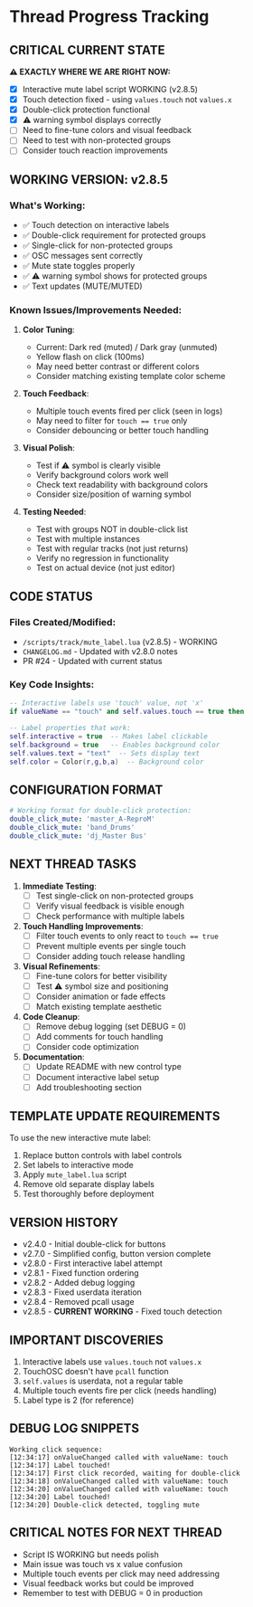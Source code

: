 # Thread Progress Tracking

## CRITICAL CURRENT STATE
**⚠️ EXACTLY WHERE WE ARE RIGHT NOW:**
- [x] Interactive mute label script WORKING (v2.8.5)
- [x] Touch detection fixed - using `values.touch` not `values.x`
- [x] Double-click protection functional
- [x] ⚠ warning symbol displays correctly
- [ ] Need to fine-tune colors and visual feedback
- [ ] Need to test with non-protected groups
- [ ] Consider touch reaction improvements

## WORKING VERSION: v2.8.5
### What's Working:
- ✅ Touch detection on interactive labels
- ✅ Double-click requirement for protected groups
- ✅ Single-click for non-protected groups
- ✅ OSC messages sent correctly
- ✅ Mute state toggles properly
- ✅ ⚠ warning symbol shows for protected groups
- ✅ Text updates (MUTE/MUTED)

### Known Issues/Improvements Needed:
1. **Color Tuning**:
   - Current: Dark red (muted) / Dark gray (unmuted)
   - Yellow flash on click (100ms)
   - May need better contrast or different colors
   - Consider matching existing template color scheme

2. **Touch Feedback**:
   - Multiple touch events fired per click (seen in logs)
   - May need to filter for `touch == true` only
   - Consider debouncing or better touch handling

3. **Visual Polish**:
   - Test if ⚠ symbol is clearly visible
   - Verify background colors work well
   - Check text readability with background colors
   - Consider size/position of warning symbol

4. **Testing Needed**:
   - Test with groups NOT in double-click list
   - Test with multiple instances
   - Test with regular tracks (not just returns)
   - Verify no regression in functionality
   - Test on actual device (not just editor)

## CODE STATUS
### Files Created/Modified:
- `/scripts/track/mute_label.lua` (v2.8.5) - WORKING
- `CHANGELOG.md` - Updated with v2.8.0 notes
- PR #24 - Updated with current status

### Key Code Insights:
```lua
-- Interactive labels use 'touch' value, not 'x'
if valueName == "touch" and self.values.touch == true then

-- Label properties that work:
self.interactive = true  -- Makes label clickable
self.background = true   -- Enables background color
self.values.text = "text"  -- Sets display text
self.color = Color(r,g,b,a)  -- Background color
```

## CONFIGURATION FORMAT
```yaml
# Working format for double-click protection:
double_click_mute: 'master_A-ReproM'
double_click_mute: 'band_Drums' 
double_click_mute: 'dj_Master Bus'
```

## NEXT THREAD TASKS
1. **Immediate Testing**:
   - [ ] Test single-click on non-protected groups
   - [ ] Verify visual feedback is visible enough
   - [ ] Check performance with multiple labels

2. **Touch Handling Improvements**:
   - [ ] Filter touch events to only react to `touch == true`
   - [ ] Prevent multiple events per single touch
   - [ ] Consider adding touch release handling

3. **Visual Refinements**:
   - [ ] Fine-tune colors for better visibility
   - [ ] Test ⚠ symbol size and positioning
   - [ ] Consider animation or fade effects
   - [ ] Match existing template aesthetic

4. **Code Cleanup**:
   - [ ] Remove debug logging (set DEBUG = 0)
   - [ ] Add comments for touch handling
   - [ ] Consider code optimization

5. **Documentation**:
   - [ ] Update README with new control type
   - [ ] Document interactive label setup
   - [ ] Add troubleshooting section

## TEMPLATE UPDATE REQUIREMENTS
To use the new interactive mute label:
1. Replace button controls with label controls
2. Set labels to interactive mode
3. Apply `mute_label.lua` script
4. Remove old separate display labels
5. Test thoroughly before deployment

## VERSION HISTORY
- v2.4.0 - Initial double-click for buttons
- v2.7.0 - Simplified config, button version complete
- v2.8.0 - First interactive label attempt
- v2.8.1 - Fixed function ordering
- v2.8.2 - Added debug logging
- v2.8.3 - Fixed userdata iteration
- v2.8.4 - Removed pcall usage
- v2.8.5 - **CURRENT WORKING** - Fixed touch detection

## IMPORTANT DISCOVERIES
1. Interactive labels use `values.touch` not `values.x`
2. TouchOSC doesn't have `pcall` function
3. `self.values` is userdata, not a regular table
4. Multiple touch events fire per click (needs handling)
5. Label type is 2 (for reference)

## DEBUG LOG SNIPPETS
```
Working click sequence:
[12:34:17] onValueChanged called with valueName: touch
[12:34:17] Label touched!
[12:34:17] First click recorded, waiting for double-click
[12:34:18] onValueChanged called with valueName: touch
[12:34:20] onValueChanged called with valueName: touch
[12:34:20] Label touched!
[12:34:20] Double-click detected, toggling mute
```

## CRITICAL NOTES FOR NEXT THREAD
- Script IS WORKING but needs polish
- Main issue was touch vs x value confusion
- Multiple touch events per click may need addressing
- Visual feedback works but could be improved
- Remember to test with DEBUG = 0 in production
